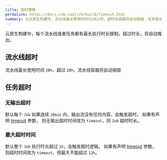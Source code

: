 ```yaml
---
title: 超时策略
permalink: https://docs.cnb.cool/zh/build/timeout.html
summary: 在云原生构建中，流水线最长使用时间为20小时，超时后容器将自动销毁；任务若在10分钟内无输出或执行时间超过1小时（有声明时以声明的timeout为准，但最大不超过12小时）会触发超时。
---
```


云原生构建中，每个流水线或者任务都有最长执行时长限制，超过时长，将自动推出。

## 流水线超时

流水线最长使用时间 `20h`，超过 `20h`，流水线容器将自动销毁

## 任务超时

### 无输出超时

默认每个 `Job` 如果连续 `10min` 内，输出流没有任何内容，会触发超时。
如果有声明 [timeout](./grammar.md#timeout) 参数，
则无输出超时时间改为 `timeout`，同 `Job` 超时时长。

### 最大超时时间

默认整个 `Job` 执行时长超过 `1h`，会触发超时逻辑。
如果有声明 [timeout](./grammar.md#timeout) 参数，
则超时时间改为 `timeout`，但最大不能超过 `12h`。
